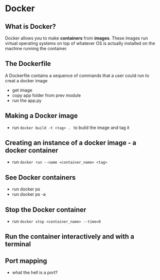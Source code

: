 # Docker

## What is Docker?
Docker allows you to make **containers** from **images**.
These images run  virtual operating systems on top of whatever OS is actually installed on the machine running the container.

## The Dockerfile
A Dockerfile contains a sequence of commands that a user could run to creat a docker image
- get image
- copy app folder from prev module
- run the app.py

## Making a Docker image
- run ```docker build -t <tag> . ``` to build the image and tag it

## Creating an instance of a docker image - a docker container
- run ```docker run --name <container_name> <tag>```

## See Docker containers
- run docker ps
- run docker ps -a

## Stop the Docker container
- run ```docker stop <container_name> --time=0```

## Run the container interactively and with a terminal

## Port mapping
- what the hell is a port?
